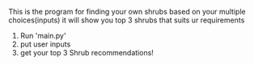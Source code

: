This is the program for finding your own shrubs based on your multiple choices(inputs)
it will show you top 3 shrubs that suits ur requirements

1. Run 'main.py'
2. put user inputs
3. get your top 3 Shrub recommendations!
